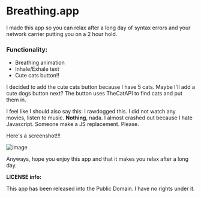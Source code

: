 # Breathing.app
I made this app so you can relax after a long day of syntax errors and your network carrier putting you on a 2 hour hold. 

### Functionality:
* Breathing animation
* Inhale/Exhale text
* Cute cats button!!

I decided to add the cute cats button because I have 5 cats. Maybe I'll add a cute dogs button next?
The button uses TheCatAPI to find cats and put them in.

I feel like I should also say this: I rawdogged this. I did not watch any movies, listen to music. **Nothing**, nada.
I almost crashed out because I hate Javascript. Someone make a JS replacement. Please.

Here's a screenshot!!! 


![image](https://github.com/user-attachments/assets/c3b009ac-72fd-49bf-98ef-8d50059ab21f)


Anyways, hope you enjoy this app and that it makes you relax after a long day. 

**LICENSE info:**

This app has been released into the Public Domain. I have no rights under it.


